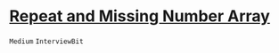 # [Repeat and Missing Number Array](https://www.interviewbit.com/problems/repeat-and-missing-number-array/)

`Medium` `InterviewBit`
